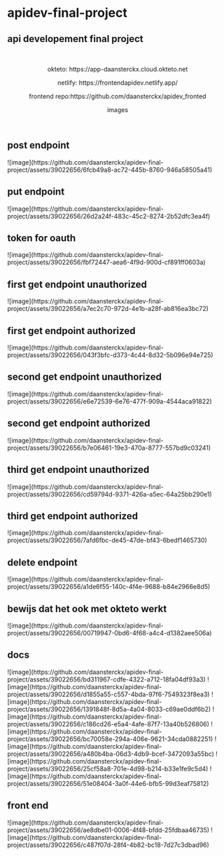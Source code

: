 # apidev-final-project
<h2>api developement final project</h2>

<br />
<div align="center">
  <p>okteto: https://app-daansterckx.cloud.okteto.net</p>
  <p>netlify: https://frontendapidev.netlify.app/</p>
  <p>frontend repo:https://github.com/daansterckx/apidev_fronted</p>
  <p>images</p>
  <br />
</div>
<h2>post endpoint</h2>
![image](https://github.com/daansterckx/apidev-final-project/assets/39022656/6fcb49a8-ac72-445b-8760-946a58505a41)

<h2>put endpoint</h2>
![image](https://github.com/daansterckx/apidev-final-project/assets/39022656/26d2a24f-483c-45c2-8274-2b52dfc3ea4f)

<h2>token for oauth</h2>
![image](https://github.com/daansterckx/apidev-final-project/assets/39022656/fbf72447-aea6-4f9d-900d-cf891ff0603a)

<h2>first get endpoint unauthorized</h2>
![image](https://github.com/daansterckx/apidev-final-project/assets/39022656/a7ec2c70-972d-4e1b-a28f-ab816ea3bc72)

<h2>first get endpoint authorized</h2>
![image](https://github.com/daansterckx/apidev-final-project/assets/39022656/043f3bfc-d373-4c44-8d32-5b096e94e725)


<h2>second get endpoint unauthorized</h2>
![image](https://github.com/daansterckx/apidev-final-project/assets/39022656/e6e72539-6e76-477f-909a-4544aca91822)

<h2>second get endpoint authorized</h2>
![image](https://github.com/daansterckx/apidev-final-project/assets/39022656/b7e06461-19e3-470a-8777-557bd9c03241)

<h2>third get endpoint unauthorized</h2>
![image](https://github.com/daansterckx/apidev-final-project/assets/39022656/cd59794d-9371-426a-a5ec-64a25bb290e1)

<h2>third get endpoint authorized</h2>
![image](https://github.com/daansterckx/apidev-final-project/assets/39022656/7afd6fbc-de45-47de-bf43-6bedf1465730)

<h2>delete endpoint</h2>
![image](https://github.com/daansterckx/apidev-final-project/assets/39022656/a1de6f55-140c-4f4e-9688-b84e2966e8d5)

<h2>bewijs dat het ook met okteto werkt</h2>
![image](https://github.com/daansterckx/apidev-final-project/assets/39022656/00719947-0bd6-4f68-a4c4-d1382aee506a)

<h2>docs</h2>
![image](https://github.com/daansterckx/apidev-final-project/assets/39022656/bd311967-cdfe-4322-a712-18fa04df93a3)
![image](https://github.com/daansterckx/apidev-final-project/assets/39022656/d1855a55-c557-4bda-97f6-7549323f8ea3)
![image](https://github.com/daansterckx/apidev-final-project/assets/39022656/1391848f-8d5a-4a04-8033-c69ae0ddf6b2)
![image](https://github.com/daansterckx/apidev-final-project/assets/39022656/c186cd26-e5a4-4afe-87f7-13a40b526806)
![image](https://github.com/daansterckx/apidev-final-project/assets/39022656/bc70058e-294a-406e-9621-34cda0882251)
![image](https://github.com/daansterckx/apidev-final-project/assets/39022656/a480b4ba-06d3-4db9-bcef-3472093a55bc)
![image](https://github.com/daansterckx/apidev-final-project/assets/39022656/25cf58a8-701e-4d98-b214-b33e1fe9c5d4)
![image](https://github.com/daansterckx/apidev-final-project/assets/39022656/51e08404-3a0f-44e6-bfb5-99d3eaf75812)

<h2>front end</h2>
![image](https://github.com/daansterckx/apidev-final-project/assets/39022656/ae8dbe01-0006-4f48-bfdd-25fdbaa46735)
![image](https://github.com/daansterckx/apidev-final-project/assets/39022656/c487f07d-28f4-4b82-bc18-7d27c3dbad96)







